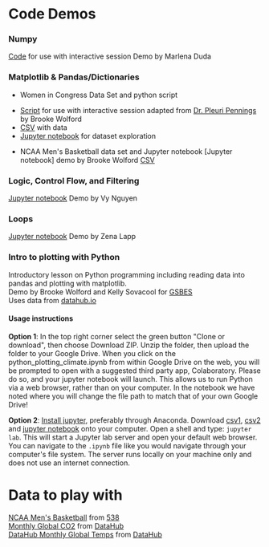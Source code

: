 # Code Demos

### Numpy
[Code](code/Numpy_Functions_Variables_Demo.py) for use with interactive session
Demo by Marlena Duda

### Matplotlib & Pandas/Dictionaries
* Women in Congress Data Set and python script  
- [Script](code/NumWomenCongress.py) for use with interactive session adapted from [Dr. Pleuri Pennings](https://github.com/pleunipennings/PlotNumWomenCongress) by Brooke Wolford  
- [CSV](data/WomenCongress.csv) with data  
- [Jupyter notebook](code/women_in_congress_exploratory.ipynb) for dataset exploration  


* NCAA Men's Basketball data set and Jupyter notebook
[Jupyter notebook] demo by Brooke Wolford
[CSV](data/historical-538-ncaa-tournament-model-results.csv)

### Logic, Control Flow, and Filtering
[Jupyter notebook](code/Demo_Logic_Control_Flow_and_Filtering.ipynb)
Demo by Vy Nguyen

### Loops
[Jupyter notebook](code/loops.ipynb)
Demo by Zena Lapp

### Intro to plotting with Python
Introductory lesson on Python programming including reading data into pandas and plotting with matplotlib.  
Demo by Brooke Wolford and Kelly Sovacool for [GSBES](https://gsbescommunications.wixsite.com/gsbes)  
Uses data from [datahub.io](https://datahub.io/collections/climate-change)  

#### Usage instructions

**Option 1**: In the top right corner select the green button "Clone or download", then choose Download ZIP. Unzip the folder, then upload the folder to your Google Drive. When you click on the python_plotting_climate.ipynb from within Google Drive on the web, you will be prompted to open with a suggested third party app, Colaboratory. Please do so, and your jupyter notebook will launch. This allows us to run Python via a web browser, rather than on your computer. In the notebook we have noted where you will change the file path to match that of your own Google Drive!

**Option 2**: [Install jupyter](https://jupyter.org/install), preferably through Anaconda. Download [csv1](data/co2-mm-mlo.csv), [csv2](data/monthly_global_temps.csv) and [jupyter notebook](code/python_plotting_climate.ipynb) onto your computer. Open a shell and type: `jupyter lab`. This will start a Jupyter lab server and open your default web browser. You can navigate to the `.ipynb` file like you would navigate through your computer's file system. The server runs locally on your machine only and does not use an internet connection.

# Data to play with
[NCAA Men's Basketball](data/historical-538-ncaa-tournament-model-results.csv) from [538](https://github.com/fivethirtyeight/data/tree/master/historical-ncaa-forecasts)  
[Monthly Global CO2](data/co2-mm-mlo.csv) from [DataHub](https://datahub.io/collections/climate-change)  
[DataHub Monthly Global Temps](data/monthly_global_temps.csv) from [DataHub](https://datahub.io/collections/climate-change)  
